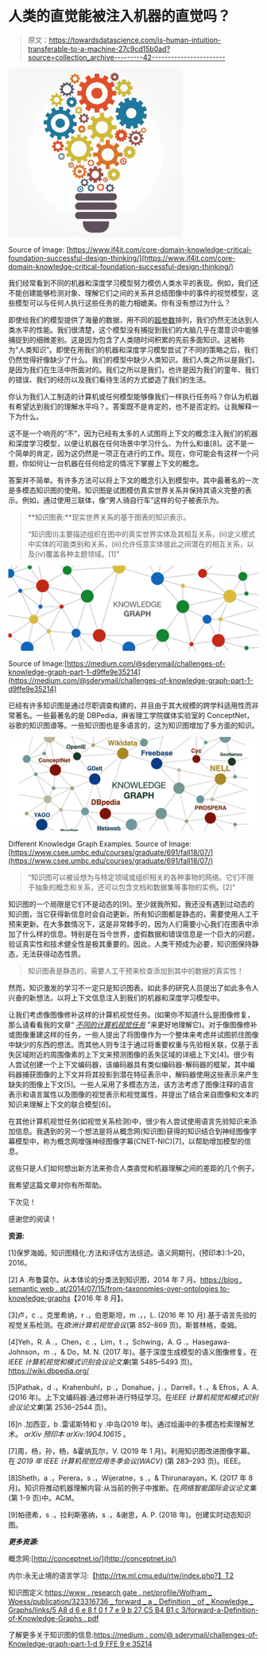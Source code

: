 # 人类的直觉能被注入机器的直觉吗？

> 原文：<https://towardsdatascience.com/is-human-intuition-transferable-to-a-machine-27c9cd15b0ad?source=collection_archive---------42----------------------->

![](img/58e4453a2edc47b660fbfed39c27af10.png)

Source of Image: [https://www.if4it.com/core-domain-knowledge-critical-foundation-successful-design-thinking/](https://www.if4it.com/core-domain-knowledge-critical-foundation-successful-design-thinking/)

我们经常看到不同的机器和深度学习模型努力模仿人类水平的表现。例如，我们还不能创建能够检测对象、理解它们之间的关系并总结图像中的事件的视觉模型，这些模型可以与任何人执行这些任务的能力相媲美。你有没有想过为什么？

即使给我们的模型提供了海量的数据，用不同的[超参数](/intuitive-hyperparameter-optimization-grid-search-random-search-and-bayesian-search-2102dbfaf5b)排列，我们仍然无法达到人类水平的性能。我们很清楚，这个模型没有捕捉到我们的大脑几乎在潜意识中能够捕捉到的细微差别。这是因为包含了人类随时间积累的先前多面知识。这被称为“人类知识”。即使在用我们的机器和深度学习模型尝试了不同的策略之后，我们仍然觉得好像缺少了什么。我们的模型中缺少人类知识。我们人类之所以是我们，是因为我们在生活中所面对的。我们之所以是我们，也许是因为我们的童年、我们的错误、我们的经历以及我们看待生活的方式塑造了我们的生活。

你认为我们人工制造的计算机或任何模型能够像我们一样执行任务吗？你认为机器有希望达到我们的理解水平吗？。答案既不是肯定的，也不是否定的。让我解释一下为什么。

这不是一个响亮的“不”，因为已经有太多的人试图将上下文的概念注入我们的机器和深度学习模型，以便让机器在任何场景中学习什么、为什么和谁[8]。这不是一个简单的肯定，因为这仍然是一项正在进行的工作。现在，你可能会有这样一个问题，你如何让一台机器在任何给定的情况下掌握上下文的概念。

答案并不简单。有许多方法可以将上下文的概念引入到模型中。其中最著名的一次是多模态知识图的使用。知识图是试图模仿真实世界关系并保持其语义完整的表示。例如，通过使用<subject predicate="" object="">三联体，像“男人骑自行车”这样的句子被表示为。</subject>

> **知识图表:**现实世界关系的基于图表的知识表示。
> 
> “知识图(I)主要描述组织在图中的真实世界实体及其相互关系，(ii)定义模式中实体的可能类别和关系，(iii)允许任意实体彼此之间潜在的相互关系，以及(iv)覆盖各种主题领域。[1]"

![](img/ddcf0ef7bf774a0491cbd2d49596cbf7.png)

Source of Image:[https://medium.com/@sderymail/challenges-of-knowledge-graph-part-1-d9ffe9e35214](https://medium.com/@sderymail/challenges-of-knowledge-graph-part-1-d9ffe9e35214)

已经有许多知识图是通过尽职调查构建的，并且由于其大规模的跨学科适用性而非常著名。一些最著名的是 DBPedia，麻省理工学院媒体实验室的 ConceptNet，谷歌的知识图谱等。一些知识图也是多语言的，这为知识图增加了多方面的知识。

![](img/4c97d23e1a4c7eabcb83e546e6f98dca.png)

Different Knowledge Graph Examples. Source of Image: [https://www.csee.umbc.edu/courses/graduate/691/fall18/07/](https://www.csee.umbc.edu/courses/graduate/691/fall18/07/)

> “知识图可以被设想为与特定领域或组织相关的各种事物的网络。它们不限于抽象的概念和关系，还可以包含文档和数据集等事物的实例。[2]"

知识图的一个局限是它们不是动态的[9]。至少就我所知，我还没有遇到过动态的知识图，当它获得新信息时会自动更新。所有知识图都是静态的，需要使用人工干预来更新。在大多数情况下，这是非常棘手的，因为人们需要小心我们在图表中添加了什么样的信息。特别是在当今世界，虚假数据和错误信息是一个巨大的问题，验证真实性和技术健全性是极其重要的。因此，人类干预成为必要，知识图保持静态，无法获得动态性质。

> 知识图表是静态的，需要人工干预来检查添加到其中的数据的真实性！

然而，知识激发的学习不一定只是知识图表。如此多的研究人员提出了如此多令人兴奋的新想法，以将上下文信息注入到我们的机器和深度学习模型中。

让我们考虑像图像修补这样的计算机视觉任务。(如果你不知道什么是图像修复，那么请看看我的文章“ [*不同的计算机视觉任务*](https://medium.com/@ananya.banerjee.rr/different-computer-vision-tasks-b3b49bbae891) ”来更好地理解它)。对于像图像修补或图像重建这样的任务，一些人提出了将图像作为一个整体来考虑并试图抓住图像中缺少的东西的想法。而其他人则专注于通过将重要权重与先验相关联，仅基于丢失区域附近的周围像素的上下文来预测图像的丢失区域的详细上下文[4]。很少有人尝试创建一个上下文编码器，该编码器具有类似编码器-解码器的框架，其中编码器捕获图像的上下文并将其投影到潜在特征表示中，解码器使用这些表示来产生缺失的图像上下文[5]。一些人采用了多模态方法，该方法考虑了图像注释的语言表示和语言属性以及图像的视觉表示和视觉属性，并提出了结合来自图像和文本的知识来理解上下文的联合模型[6]。

在其他计算机视觉任务(如视觉关系检测)中，很少有人尝试使用语言先验知识来添加信息。我遇到的另一个想法是将从概念网(知识图)获得的知识结合到神经图像字幕模型中，称为概念网增强神经图像字幕(CNET-NIC)[7]，以帮助增加模型的信息。

这些只是人们如何想出新方法来弥合人类直觉和机器理解之间的差距的几个例子。

我希望这篇文章对你有所帮助。

下次见！

感谢您的阅读！

**资源:**

[1]保罗海姆。知识图精化:方法和评估方法综述。语义网期刊，(预印本):1–20，2016。

[2] A .布鲁莫尔。从本体论的分类法到知识图，2014 年 7 月。[https://blog . semantic web . at/2014/07/15/from-taxonomies-over-ontologies to-knowledge-graphs](https://blog.semanticweb.at/2014/07/15/from-taxonomies-over-ontologiesto-knowledge-graphs)【2016 年 8 月】。

[3]卢，c .，克里希纳，r .，伯恩斯坦，m .，，L. (2016 年 10 月).基于语言先验的视觉关系检测。在*欧洲计算机视觉会议*(第 852–869 页)。斯普林格，查姆。

[4]Yeh，R. A .，Chen，c .，Lim，t .，Schwing，A. G .，Hasegawa-Johnson，m .，& Do，M. N. (2017 年)。基于深度生成模型的语义图像修复。在*IEEE 计算机视觉和模式识别会议论文集*(第 5485–5493 页)。https://wiki.dbpedia.org/

[5]Pathak，d .，Krahenbuhl，p .，Donahue，j .，Darrell，t .，& Efros，A. A. (2016 年)。上下文编码器:通过修补进行特征学习。在*IEEE 计算机视觉和模式识别会议论文集*(第 2536–2544 页)。

[6]n .加西亚，b .雷诺斯特和 y .中岛(2019 年)。通过绘画中的多模态检索理解艺术。 *arXiv 预印本 arXiv:1904.10615* 。

[7]周，杨，孙，杨，&霍纳瓦尔，V. (2019 年 1 月)。利用知识图改进图像字幕。在 *2019 年 IEEE 计算机视觉应用冬季会议(WACV)* (第 283–293 页)。IEEE。

[8]Sheth，a .，Perera，s .，Wijeratne，s .，& Thirunarayan，K. (2017 年 8 月)。知识将推动机器理解内容:从当前的例子中推断。在*网络智能国际会议论文集*(第 1-9 页)中。ACM。

[9]帕德希，s .，拉利斯塞纳，s .，&谢思，A. P. (2018 年)。创建实时动态知识图。

***更多资源:***

概念网:[http://conceptnet.io/](http://conceptnet.io/)

内尔:永无止境的语言学习:【http://rtw.ml.cmu.edu/rtw/index.php?】T2

知识图定义:[https://www . research gate . net/profile/Wolfram _ Woess/publication/323316736 _ forward _ a _ Definition _ of _ Knowledge _ Graphs/links/5 A8 d 6 e 8 f 0 f 7 e 9 b 27 C5 B4 B1 c 3/forward-a-Definition-of-Knowledge-Graphs . pdf](https://www.researchgate.net/profile/Wolfram_Woess/publication/323316736_Towards_a_Definition_of_Knowledge_Graphs/links/5a8d6e8f0f7e9b27c5b4b1c3/Towards-a-Definition-of-Knowledge-Graphs.pdf)

了解更多关于知识图的信息:[https://medium . com/@ sderymail/challenges-of-Knowledge-graph-part-1-d 9 FFE 9 e 35214](https://medium.com/@sderymail/challenges-of-knowledge-graph-part-1-d9ffe9e35214)